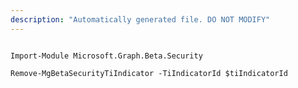 ```yaml
---
description: "Automatically generated file. DO NOT MODIFY"
---
```


```powershellv2

Import-Module Microsoft.Graph.Beta.Security

Remove-MgBetaSecurityTiIndicator -TiIndicatorId $tiIndicatorId

```